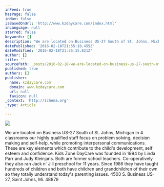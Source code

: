 ```yaml
---
inFeed: true
hasPage: false
inNav: false
isBasedOnUrl: 'http://www.kzdaycare.com/index.html'
inLanguage: null
starred: false
keywords: []
description: "We are located on Business US-27 South of St. Johns, Michigan   In 4 classrooms our highly qualified staff\_ focus on problem solving, decision making and self-h"
datePublished: '2016-02-18T21:55:18.455Z'
dateModified: '2016-02-18T21:55:15.821Z'
author: []
title: ''
sourcePath: _posts/2016-02-18-we-are-located-on-business-us-27-south-of-st-johns-michiga.md
published: true
authors: []
publisher:
  name: kzdaycare.com
  domain: www.kzdaycare.com
  url: null
  favicon: null
_context: 'http://schema.org'
_type: Article

---
```

![](http://www.kzdaycare.com/files/QuickSiteImages/background-top.jpg)

We are located on Business US-27 South of St. Johns, Michigan In 4 classrooms our highly qualified staff  focus on problem solving, decision making and self-help, while promoting interpersonal communications.  These are key elements which contribute to the child's development, self esteem and confidence. Kids Zone DayCare was founded in 1994 by Linda Parr and Judy Kleinjans.  Both are former school teachers.  Co-operatively they also ran Jack n' Jill preschool for 11 years.  Since 1986 they have taught hundreds of children and both have children and grandchildren of their own so they totally understand today's parenting issues. 4500 S. Business US-27, Saint Johns, Mi. 48879